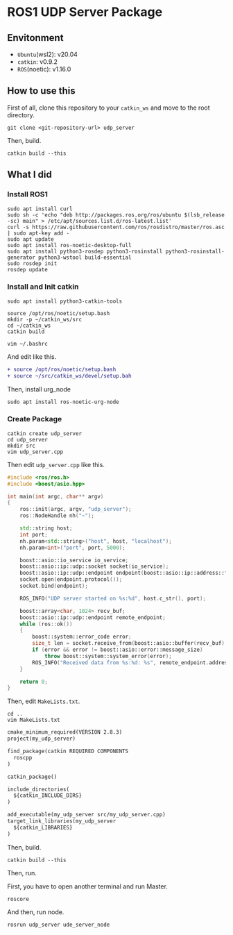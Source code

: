 # ROS1 UDP Server Package

## Envitonment

- `Ubuntu`(wsl2): v20.04
- `catkin`: v0.9.2
- `ROS`(noetic): v1.16.0

## How to use this

First of all, clone this repository to your `catkin_ws` and move to the root directory.

```shell
git clone <git-repository-url> udp_server
```

Then, build.

```shell
catkin build --this
```

## What I did

### Install ROS1

```shell
sudo apt install curl
sudo sh -c 'echo "deb http://packages.ros.org/ros/ubuntu $(lsb_release -sc) main" > /etc/apt/sources.list.d/ros-latest.list'
curl -s https://raw.githubusercontent.com/ros/rosdistro/master/ros.asc | sudo apt-key add -
sudo apt update
sudo apt install ros-noetic-desktop-full
sudo apt install python3-rosdep python3-rosinstall python3-rosinstall-generator python3-wstool build-essential
sudo rosdep init
rosdep update
```

### Install and Init catkin

```shell
sudo apt install python3-catkin-tools

source /opt/ros/noetic/setup.bash
mkdir -p ~/catkin_ws/src
cd ~/catkin_ws
catkin build
```

```shell
vim ~/.bashrc 
```

And edit like this.

```diff
+ source /opt/ros/noetic/setup.bash
+ source ~/src/catkin_ws/devel/setup.bah
```

Then, install urg\_node

```shell
sudo apt install ros-noetic-urg-node
```

### Create Package

```shell
catkin create udp_server
cd udp_server
mkdir src
vim udp_server.cpp
```

Then edit `udp_server.cpp` like this.

```cpp
#include <ros/ros.h>
#include <boost/asio.hpp>

int main(int argc, char** argv)
{
    ros::init(argc, argv, "udp_server");
    ros::NodeHandle nh("~");

    std::string host;
    int port;
    nh.param<std::string>("host", host, "localhost");
    nh.param<int>("port", port, 5000);

    boost::asio::io_service io_service;
    boost::asio::ip::udp::socket socket(io_service);
    boost::asio::ip::udp::endpoint endpoint(boost::asio::ip::address::from_string(host), port);
    socket.open(endpoint.protocol());
    socket.bind(endpoint);

    ROS_INFO("UDP server started on %s:%d", host.c_str(), port);

    boost::array<char, 1024> recv_buf;
    boost::asio::ip::udp::endpoint remote_endpoint;
    while (ros::ok())
    {
        boost::system::error_code error;
        size_t len = socket.receive_from(boost::asio::buffer(recv_buf), remote_endpoint, 0, error);
        if (error && error != boost::asio::error::message_size)
            throw boost::system::system_error(error);
        ROS_INFO("Received data from %s:%d: %s", remote_endpoint.address().to_string().c_str(), remote_endpoint.port(), recv_buf.data());
    }

    return 0;
}
```

Then, edit `MakeLists.txt`.

```shell
cd ..
vim MakeLists.txt
```

```txt
cmake_minimum_required(VERSION 2.8.3)
project(my_udp_server)

find_package(catkin REQUIRED COMPONENTS
  roscpp
)

catkin_package()

include_directories(
  ${catkin_INCLUDE_DIRS}
)

add_executable(my_udp_server src/my_udp_server.cpp)
target_link_libraries(my_udp_server
  ${catkin_LIBRARIES}
)
```

Then, build.

```shell
catkin build --this
```

Then, run.

First, you have to open another terminal and run Master.

```shell
roscore
```
And then, run node.

```shell
rosrun udp_server ude_server_node
```
